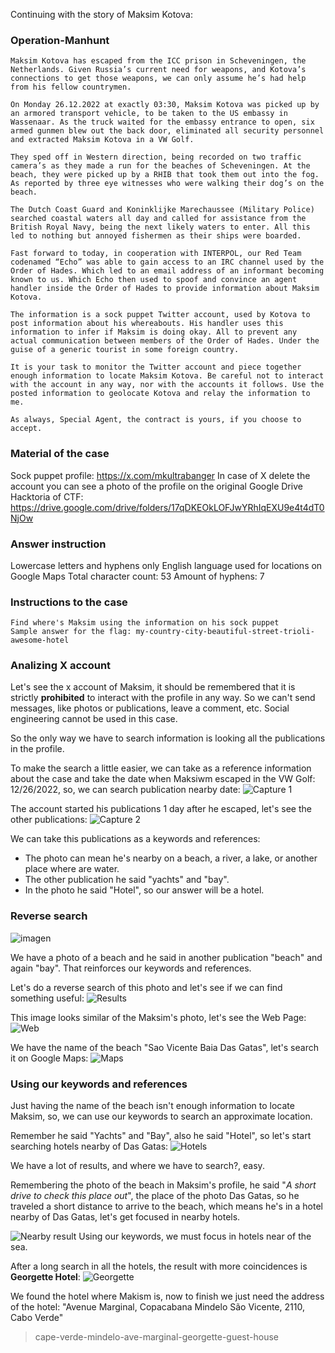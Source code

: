 Continuing with the story of Maksim Kotova:

### Operation-Manhunt

```
Maksim Kotova has escaped from the ICC prison in Scheveningen, the Netherlands. Given Russia’s current need for weapons, and Kotova’s connections to get those weapons, we can only assume he’s had help from his fellow countrymen.

On Monday 26.12.2022 at exactly 03:30, Maksim Kotova was picked up by an armored transport vehicle, to be taken to the US embassy in Wassenaar. As the truck waited for the embassy entrance to open, six armed gunmen blew out the back door, eliminated all security personnel and extracted Maksim Kotova in a VW Golf.

They sped off in Western direction, being recorded on two traffic camera’s as they made a run for the beaches of Scheveningen. At the beach, they were picked up by a RHIB that took them out into the fog. As reported by three eye witnesses who were walking their dog’s on the beach.

The Dutch Coast Guard and Koninklijke Marechaussee (Military Police) searched coastal waters all day and called for assistance from the British Royal Navy, being the next likely waters to enter. All this led to nothing but annoyed fishermen as their ships were boarded.

Fast forward to today, in cooperation with INTERPOL, our Red Team codenamed “Echo” was able to gain access to an IRC channel used by the Order of Hades. Which led to an email address of an informant becoming known to us. Which Echo then used to spoof and convince an agent handler inside the Order of Hades to provide information about Maksim Kotova.

The information is a sock puppet Twitter account, used by Kotova to post information about his whereabouts. His handler uses this information to infer if Maksim is doing okay. All to prevent any actual communication between members of the Order of Hades. Under the guise of a generic tourist in some foreign country.

It is your task to monitor the Twitter account and piece together enough information to locate Maksim Kotova. Be careful not to interact with the account in any way, nor with the accounts it follows. Use the posted information to geolocate Kotova and relay the information to me.

As always, Special Agent, the contract is yours, if you choose to accept.

```

### Material of the case

Sock puppet profile: https://x.com/mkultrabanger
In case of X delete the account you can see a photo of the profile on the original Google Drive Hacktoria of CTF: https://drive.google.com/drive/folders/17qDKEOkLOFJwYRhIqEXU9e4t4dT0NjOw


### Answer instruction
Lowercase letters and hyphens only
English language used for locations on Google Maps
Total character count: 53
Amount of hyphens: 7


### Instructions to the case

```
Find where's Maksim using the information on his sock puppet
Sample answer for the flag: my-country-city-beautiful-street-trioli-awesome-hotel
```

### Analizing X account
Let's see the x account of Maksim, it should be remembered that it is strictly **prohibited** to interact with the profile in any way. So we can't send messages, like photos or publications, leave a comment, etc. Social engineering cannot be used in this case.

So the only way we have to search information is looking all the publications in the profile.

To make the search a little easier, we can take as a reference information about the case and take the date when Maksiwm escaped in the VW Golf: 12/26/2022, so, we can search publication nearby date:
![Capture 1](https://github.com/user-attachments/assets/81470264-4465-44e4-8132-23681784963b)

The account started his publications 1 day after he escaped, let's see the other publications:
![Capture 2](https://github.com/user-attachments/assets/40d6b1f3-b142-4a26-911a-f50ecedbab52)

We can take this publications as a keywords and references:
* The photo can mean he's nearby on a beach, a river, a lake, or another place where are water.
* The other publication he said "yachts" and "bay".
* In the photo he said "Hotel", so our answer will be a hotel.

### Reverse search

![imagen](https://github.com/user-attachments/assets/fe9b03fb-6092-4af2-84e9-66350fdf109d)

We have a photo of a beach and he said in another publication "beach" and again "bay". That reinforces our keywords and references.

Let's do a reverse search of this photo and let's see if we can find something useful:
![Results](https://github.com/user-attachments/assets/cd86a425-4345-4ca5-806c-a8edac105b41)

This image looks similar of the Maksim's photo, let's see the Web Page:
![Web](https://github.com/user-attachments/assets/39817907-4a8f-4c7b-bfbb-7b242a0aaa0f)

We have the name of the beach "Sao Vicente Baia Das Gatas", let's search it on Google Maps:
![Maps](https://github.com/user-attachments/assets/8e9f2b20-5ec1-40cc-ac4a-0be4c1a1ff85)


### Using our keywords and references
Just having the name of the beach isn't enough information to locate Maksim, so, we can use our keywords to search an approximate location.

Remember he said "Yachts" and "Bay", also he said "Hotel", so let's start searching hotels nearby of Das Gatas:
![Hotels](https://github.com/user-attachments/assets/e78a0518-92e0-4c72-93e6-219dc7890df7)

We have a lot of results, and where we have to search?, easy.

Remembering the photo of the beach in Maksim's profile, he said "_A short drive to check this place out_", the place of the photo Das Gatas, so he traveled a short distance to arrive to the beach, which means he's in a hotel nearby of Das Gatas, let's get focused in nearby hotels.

![Nearby result](https://github.com/user-attachments/assets/ddd022f6-5c24-4b65-bad2-934c218c978d)
Using our keywords, we must focus in hotels near of the sea.


After a long search in all the hotels, the result with more coincidences is **Georgette Hotel**:
![Georgette](https://github.com/user-attachments/assets/3c9ba297-889f-4928-9fe8-c385d3442a7e)

We found the hotel where Makism is, now to finish we just need the address of the hotel: "Avenue Marginal, Copacabana Mindelo São Vicente, 2110, Cabo Verde"

> cape-verde-mindelo-ave-marginal-georgette-guest-house
